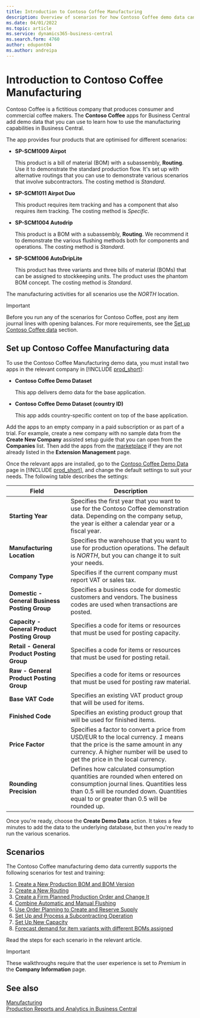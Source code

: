 ```yaml
---
title: Introduction to Contoso Coffee Manufacturing
description: Overview of scenarios for how Contoso Coffee demo data can help you learn how to use the manufacturing capabilities in Business Central.
ms.date: 04/01/2022
ms.topic: article
ms.service: dynamics365-business-central
ms.search.form: 4760
author: edupont04
ms.author: andreipa
---
```


# <a name="introduction-to-contoso-coffee-manufacturing"></a><a name="introduction-to-contoso-coffee-manufacturing"></a><a name="introduction-to-contoso-coffee-manufacturing"></a>Introduction to Contoso Coffee Manufacturing

Contoso Coffee is a fictitious company that produces consumer and commercial coffee makers. The **Contoso Coffee** apps for Business Central add demo data that you can use to learn how to use the manufacturing capabilities in Business Central.  

The app provides four products that are optimised for different scenarios:

- **SP-SCM1009 Airpot**  

  This product is a bill of material (BOM) with a subassembly, **Routing**. Use it to demonstrate the standard production flow. It's set up with alternative routings that you can use to demonstrate various scenarios that involve subcontractors. The costing method is *Standard*.  

- **SP-SCM1011 Airpot Duo**  

  This product requires item tracking and has a component that also requires item tracking. The costing method is *Specific*.  

- **SP-SCM1004 Autodrip**  

  This product is a BOM with a subassembly, **Routing**. We recommend it to demonstrate the various flushing methods both for components and operations. The costing method is *Standard*.

- **SP-SCM1006 AutoDripLite**

  This product has three variants and three bills of material (BOMs) that can be assigned to stockkeeping units. The product uses the phantom BOM concept. The costing method is *Standard*.

The manufacturing activities for all scenarios use the *NORTH* location.  

> [!IMPORTANT]
> Before you run any of the scenarios for Contoso Coffee, post any item journal lines with opening balances. For more requirements, see the [Set up Contoso Coffee data](#set-up-contoso-coffee-manufacturing-data) section.

## <a name="set-up-contoso-coffee-manufacturing-data"></a><a name="set-up-contoso-coffee-manufacturing-data"></a><a name="set-up-contoso-coffee-manufacturing-data"></a>Set up Contoso Coffee Manufacturing data

To use the Contoso Coffee Manufacturing demo data, you must install two apps in the relevant company in [!INCLUDE [prod_short](../../includes/prod_short.md)]:  

- **Contoso Coffee Demo Dataset**  

    This app delivers demo data for the base application.  
- **Contoso Coffee Demo Dataset (country ID)**  

    This app adds country-specific content on top of the base application.

Add the apps to an empty company in a paid subscription or as part of a trial. For example, create a new company with no sample data from the **Create New Company** assisted setup guide that you can open from the **Companies** list. Then add the apps from the [marketplace](../../ui-extensions-install-uninstall.md#install) if they are not already listed in the **Extension Management** page.  

Once the relevant apps are installed, go to the [Contoso Coffee Demo Data](https://businesscentral.dynamics.com/?page=4760) page in [!INCLUDE [prod_short](../../includes/prod_short.md)], and change the default settings to suit your needs. The following table describes the settings:  

|Field  |Description  |
|---------|---------|
|**Starting Year** |Specifies the first year that you want to use for the Contoso Coffee demonstration data. Depending on the company setup, the year is either a calendar year or a fiscal year.|
|**Manufacturing Location** |Specifies the warehouse that you want to use for production operations. The default is *NORTH*, but you can change it to suit your needs.|
|**Company Type**    |Specifies if the current company must report VAT or sales tax. |
|**Domestic - General Business Posting Group**|Specifies a business code for domestic customers and vendors. The business codes are used when transactions are posted. |
|**Capacity - General Product Posting Group**    |Specifies a code for items or resources that must be used for posting capacity.|
|**Retail - General Product Posting Group**    |Specifies a code for items or resources that must be used for posting retail.|
|**Raw - General Product Posting Group**    |Specifies a code for items or resources that must be used for posting raw material. |
|**Base VAT Code**    |Specifies an existing VAT product group that will be used for items.|
|**Finished Code**    |Specifies an existing product group that will be used for finished items.|
|**Price Factor**     |Specifies a factor to convert a price from USD/EUR to the local currency. *1* means that the price is the same amount in any currency. A higher number will be used to get the price in the local currency. |
|**Rounding Precision**  |Defines how calculated consumption quantities are rounded when entered on consumption journal lines. Quantities less than 0.5 will be rounded down. Quantities equal to or greater than 0.5 will be rounded up.|

Once you're ready, choose the **Create Demo Data** action. It takes a few minutes to add the data to the underlying database, but then you're ready to run the various scenarios.  

## <a name="scenarios"></a><a name="scenarios"></a><a name="scenarios"></a>Scenarios

The Contoso Coffee manufacturing demo data currently supports the following scenarios for test and training:

1. [Create a New Production BOM and BOM Version](create-new-production-bom-version.md)  
2. [Create a New Routing](create-new-routing.md)  
3. [Create a Firm Planned Production Order and Change It](create-firm-planned-production-order-change.md)  
4. [Combine Automatic and Manual Flushing](combine-automatic-manual-flushing.md)  
5. [Use Order Planning to Create and Reserve Supply](order-planning-create-reserve-supply.md)  
6. [Set Up and Process a Subcontracting Operation](set-up-process-subcontracting-operation.md)  
7. [Set Up New Capacity](set-up-new-capacity.md)  
8. [Forecast demand for item variants with different BOMs assigned](variants.md)  

Read the steps for each scenario in the relevant article.  

> [!IMPORTANT]
> These walkthroughs require that the user experience is set to *Premium* in the **Company Information** page.

## <a name="see-also"></a><a name="see-also"></a><a name="see-also"></a>See also

[Manufacturing](../../production-manage-manufacturing.md)  
[Production Reports and Analytics in Business Central](../../production-reports.md)  
